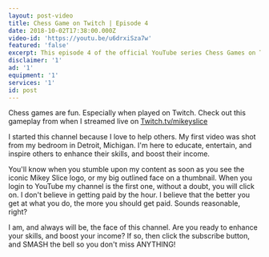 ```yaml
---
layout: post-video
title: Chess Game on Twitch | Episode 4
date: 2018-10-02T17:38:00.000Z
video-id: 'https://youtu.be/u6drxiSza7w'
featured: 'false'
excerpt: This episode 4 of the official YouTube series Chess Games on Twitch!
disclaimer: '1'
ad: '1'
equipment: '1'
services: '1'
id: post
---
```

Chess games are fun. Especially when played on Twitch. Check out this gameplay from when I streamed live on [Twitch.tv/mikeyslice
](http:/www.twitch.tv/mikeyslice)

I started this channel because I love to help others. My first video was shot from my bedroom in Detroit, Michigan. I'm here to educate, entertain, and inspire others to enhance their skills, and boost their income.

You'll know when you stumble upon my content as soon as you see the iconic Mikey Slice logo, or my big outlined face on a thumbnail. When you login to YouTube my channel is the first one, without a doubt, you will click on. I don't believe in getting paid by the hour. I believe that the better you get at what you do, the more you should get paid. Sounds reasonable, right?

I am, and always will be, the face of this channel. Are you ready to enhance your skills, and boost your income? If so, then click the subscribe button, and SMASH the bell so you don't miss ANYTHING!

